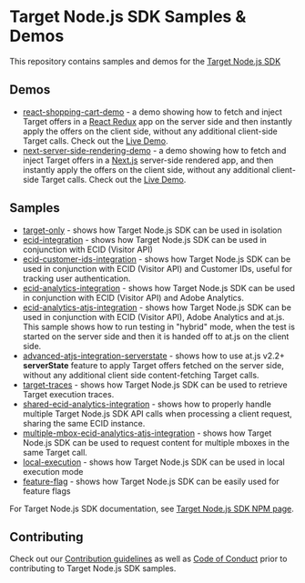 # Target Node.js SDK Samples & Demos

This repository contains samples and demos for the [Target Node.js SDK](https://www.npmjs.com/package/@adobe/target-nodejs-sdk)

## Demos

- [react-shopping-cart-demo](react-shopping-cart-demo) - a demo showing how to fetch and inject Target offers in a
[React Redux](https://react-redux.js.org/) app on the server side and then instantly apply the offers on the client side,
without any additional client-side Target calls. Check out the [Live Demo](http://target-nodejs-react-sample.eu-west-1.elasticbeanstalk.com).
- [next-server-side-rendering-demo](next-server-side-rendering-demo) - a demo showing how to fetch and inject Target offers 
in a [Next.js](https://nextjs.org/) server-side rendered app, and then instantly apply the offers on the client side,
without any additional client-side Target calls. Check out the [Live Demo](http://target-nodejs-ssr-sample.eu-west-1.elasticbeanstalk.com).

## Samples

- [target-only](target-only) - shows how Target Node.js SDK can be used in isolation
- [ecid-integration](ecid-integration) - shows how Target Node.js SDK can be used in conjunction with ECID (Visitor API)
- [ecid-customer-ids-integration](ecid-customer-ids-integration) - shows how Target Node.js SDK can be used in 
conjunction with ECID (Visitor API) and Customer IDs, useful for tracking user authentication.
- [ecid-analytics-integration](ecid-analytics-integration) - shows how Target Node.js SDK can be used in conjunction 
with ECID (Visitor API) and Adobe Analytics.
- [ecid-analytics-atjs-integration](ecid-analytics-atjs-integration) - shows how Target Node.js SDK can be used in 
conjunction with ECID (Visitor API), Adobe Analytics and at.js. This sample shows how to run testing in "hybrid" mode,
when the test is started on the server side and then it is handed off to at.js on the client side.
- [advanced-atjs-integration-serverstate](advanced-atjs-integration-serverstate) - shows how to use at.js v2.2+ **serverState** feature to apply Target offers fetched on the server side, without any additional client side content-fetching Target calls.
- [target-traces](target-traces) - shows how Target Node.js SDK can be used to retrieve Target execution traces.
- [shared-ecid-analytics-integration](shared-ecid-analytics-integration) - shows how to properly handle multiple Target 
Node.js SDK API calls when processing a client request, sharing the same ECID instance.
- [multiple-mbox-ecid-analytics-atjs-integration](multiple-mbox-ecid-analytics-atjs-integration) - shows how Target 
Node.js SDK can be used to request content for multiple mboxes in the same Target call.
- [local-execution](local-execution) - shows how Target Node.js SDK can be used in local execution mode
- [feature-flag](feature-flag) - shows how Target Node.js SDK can be easily used for feature flags

For Target Node.js SDK documentation, see [Target Node.js SDK NPM page](https://www.npmjs.com/package/@adobe/target-nodejs-sdk).

## Contributing

Check out our [Contribution guidelines](.github/CONTRIBUTING.md) as well as [Code of Conduct](CODE_OF_CONDUCT.md) prior
to contributing to Target Node.js SDK samples.
